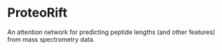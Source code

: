 # ProteoRift
An attention network for predicting peptide lengths (and other features) from mass spectrometry data.
